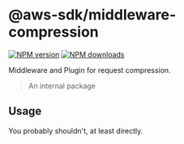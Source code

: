 # @aws-sdk/middleware-compression

[![NPM version](https://img.shields.io/npm/v/@aws-sdk/middleware-token/latest.svg)](https://www.npmjs.com/package/@aws-sdk/middleware-compression)
[![NPM downloads](https://img.shields.io/npm/dm/@aws-sdk/middleware-token.svg)](https://www.npmjs.com/package/@aws-sdk/middleware-compression)

Middleware and Plugin for request compression.

> An internal package

## Usage

You probably shouldn't, at least directly.
